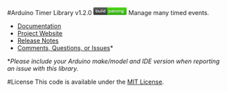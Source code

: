 #Arduino Timer Library v1.2.0 [![Build Passing](https://raw.githubusercontent.com/alextaujenis/RobotsBigData/gh-pages/src/images/passing.png)](https://github.com/alextaujenis/RBD_Timer/blob/master/extras/unit_test/unit_test.ino)
Manage many timed events.

* [Documentation](http://robotsbigdata.com/docs-arduino-timer.html)
* [Project Website](http://robotsbigdata.com)
* [Release Notes](https://github.com/alextaujenis/RBD_Timer/releases)
* [Comments, Questions, or Issues](https://github.com/alextaujenis/RBD_Timer/issues/new)*

\**Please include your Arduino make/model and IDE version when reporting an issue with this library.*

#License
This code is available under the [MIT License](http://opensource.org/licenses/mit-license.php).
